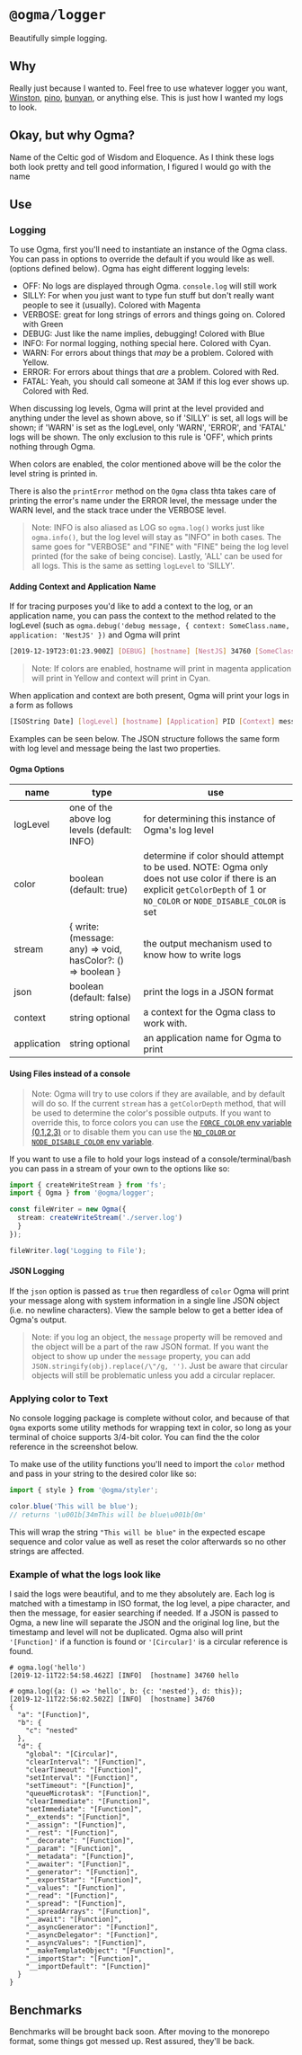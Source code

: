 # `@ogma/logger`

Beautifully simple logging.

## Why

Really just because I wanted to. Feel free to use whatever logger you want, [Winston](https://www.npmjs.com/package/winston), [pino](https://www.npmjs.com/package/pino), [bunyan](https://www.npmjs.com/package/bunyan), or anything else. This is just how I wanted my logs to look.

## Okay, but why Ogma?

Name of the Celtic god of Wisdom and Eloquence. As I think these logs both look pretty and tell good information, I figured I would go with the name

## Use

### Logging

To use Ogma, first you'll need to instantiate an instance of the Ogma class. You can pass in options to override the default if you would like as well. (options defined below). Ogma has eight different logging levels:

- OFF: No logs are displayed through Ogma. `console.log` will still work
- SILLY: For when you just want to type fun stuff but don't really want people to see it (usually). Colored with Magenta
- VERBOSE: great for long strings of errors and things going on. Colored with Green
- DEBUG: Just like the name implies, debugging! Colored with Blue
- INFO: For normal logging, nothing special here. Colored with Cyan.
- WARN: For errors about things that _may_ be a problem. Colored with Yellow.
- ERROR: For errors about things that _are_ a problem. Colored with Red.
- FATAL: Yeah, you should call someone at 3AM if this log ever shows up. Colored with Red.

When discussing log levels, Ogma will print at the level provided and anything under the level as shown above, so if 'SILLY' is set, all logs will be shown; if 'WARN' is set as the logLevel, only 'WARN', 'ERROR', and 'FATAL' logs will be shown. The only exclusion to this rule is 'OFF', which prints nothing through Ogma.

When colors are enabled, the color mentioned above will be the color the level string is printed in.

There is also the `printError` method on the `Ogma` class thta takes care of printing the error's name under the ERROR level, the message under the WARN level, and the stack trace under the VERBOSE level.

> Note: INFO is also aliased as LOG so `ogma.log()` works just like `ogma.info()`, but the log level will stay as "INFO" in both cases. The same goes for "VERBOSE" and "FINE" with "FINE" being the log level printed (for the sake of being concise). Lastly, 'ALL' can be used for all logs. This is the same as setting `logLevel` to 'SILLY'.

#### Adding Context and Application Name

If for tracing purposes you'd like to add a context to the log, or an application name, you can pass the context to the method related to the logLevel (such as `ogma.debug('debug message, { context: SomeClass.name, application: 'NestJS' })` and Ogma will print

```sh
[2019-12-19T23:01:23.900Z] [DEBUG] [hostname] [NestJS] 34760 [SomeClass] debug message
```

> Note: If colors are enabled, hostname will print in magenta application will print in Yellow and context will print in Cyan.

When application and context are both present, Ogma will print your logs in a form as follows

```sh
[ISOString Date] [logLevel] [hostname] [Application] PID [Context] message
```

Examples can be seen below. The JSON structure follows the same form with log level and message being the last two properties.

#### Ogma Options

| name | type | use |
| --- | --- | --- |
| logLevel | one of the above log levels (default: INFO) | for determining this instance of Ogma's log level |
| color | boolean (default: true) | determine if color should attempt to be used. NOTE: Ogma only does not use color if there is an explicit `getColorDepth` of 1 or `NO_COLOR` or `NODE_DISABLE_COLOR` is set |
| stream | { write: (message: any) => void, hasColor?: () => boolean } | the output mechanism used to know how to write logs |
| json | boolean (default: false) | print the logs in a JSON format |
| context | string optional | a context for the Ogma class to work with. |
| application | string optional | an application name for Ogma to print |

#### Using Files instead of a console

> Note: Ogma will try to use colors if they are available, and by default will do so. If the current `stream` has a `getColorDepth` method, that will be used to determine the color's possible outputs. If you want to override this, to force colors you can use the [`FORCE_COLOR` env variable (0,1,2,3)](https://nodejs.org/api/tty.html#tty_writestream_getcolordepth_env) or to disable them you can use the [`NO_COLOR` or `NODE_DISABLE_COLOR` env variable](https://nodejs.org/api/tty.html#tty_writestream_getcolordepth_env).

If you want to use a file to hold your logs instead of a console/terminal/bash you can pass in a stream of your own to the options like so:

```ts
import { createWriteStream } from 'fs';
import { Ogma } from '@ogma/logger';

const fileWriter = new Ogma({
  stream: createWriteStream('./server.log')
  }
});

fileWriter.log('Logging to File');
```

#### JSON Logging

If the `json` option is passed as `true` then regardless of `color` Ogma will print your message along with system information in a single line JSON object (i.e. no newline characters). View the sample below to get a better idea of Ogma's output.

> Note: if you log an object, the `message` property will be removed and the object will be a part of the raw JSON format. If you want the object to show up under the `message` property, you can add `JSON.stringify(obj).replace(/\"/g, '')`. Just be aware that circular objects will still be problematic unless you add a circular replacer.

### Applying color to Text

No console logging package is complete without color, and because of that `Ogma` exports some utility methods for wrapping text in color, so long as your terminal of choice supports 3/4-bit color. You can find the the color reference in the screenshot below.

To make use of the utility functions you'll need to import the `color` method and pass in your string to the desired color like so:

```ts
import { style } from '@ogma/styler';

color.blue('This will be blue');
// returns '\u001b[34mThis will be blue\u001b[0m'
```

This will wrap the string `"This will be blue"` in the expected escape sequence and color value as well as reset the color afterwards so no other strings are affected.

### Example of what the logs look like

I said the logs were beautiful, and to me they absolutely are. Each log is matched with a timestamp in ISO format, the log level, a pipe character, and then the message, for easier searching if needed. If a JSON is passed to Ogma, a new line will separate the JSON and the original log line, but the timestamp and level will not be duplicated. Ogma also will print `'[Function]'` if a function is found or `'[Circular]'` is a circular reference is found.

```shell
# ogma.log('hello')
[2019-12-11T22:54:58.462Z] [INFO]  [hostname] 34760 hello

# ogma.log({a: () => 'hello', b: {c: 'nested'}, d: this});
[2019-12-11T22:56:02.502Z] [INFO]  [hostname] 34760
{
  "a": "[Function]",
  "b": {
    "c": "nested"
  },
  "d": {
    "global": "[Circular]",
    "clearInterval": "[Function]",
    "clearTimeout": "[Function]",
    "setInterval": "[Function]",
    "setTimeout": "[Function]",
    "queueMicrotask": "[Function]",
    "clearImmediate": "[Function]",
    "setImmediate": "[Function]",
    "__extends": "[Function]",
    "__assign": "[Function]",
    "__rest": "[Function]",
    "__decorate": "[Function]",
    "__param": "[Function]",
    "__metadata": "[Function]",
    "__awaiter": "[Function]",
    "__generator": "[Function]",
    "__exportStar": "[Function]",
    "__values": "[Function]",
    "__read": "[Function]",
    "__spread": "[Function]",
    "__spreadArrays": "[Function]",
    "__await": "[Function]",
    "__asyncGenerator": "[Function]",
    "__asyncDelegator": "[Function]",
    "__asyncValues": "[Function]",
    "__makeTemplateObject": "[Function]",
    "__importStar": "[Function]",
    "__importDefault": "[Function]"
  }
}
```

## Benchmarks

Benchmarks will be brought back soon. After moving to the monorepo format, some things got messed up. Rest assured, they'll be back.

